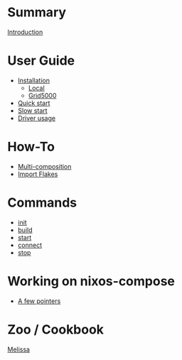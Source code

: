 # Summary

[Introduction](README.md)

# User Guide

- [Installation](install/installation.md)
    - [Local](install/local.md)
    - [Grid5000](install/grid5000.md)
- [Quick start](quick-start.md)
- [Slow start](slow-start.md)
- [Driver usage](driver-usage.md)

# How-To

- [Multi-composition](how-to/multi-composition.md)
- [Import Flakes](how-to/import-flakes.md)

# Commands

- [init](commands/init.md)
- [build](commands/build.md)
- [start](commands/start.md)
- [connect](commands/connect.md)
- [stop](commands/stop.md)

# Working on nixos-compose

- [A few pointers](code-pointers.md)

# Zoo / Cookbook

[Melissa](zoo/melissa.md)
<!-- [K3S](zoo/k3s.md)
[Hadoop](zoo/hadoop.md) -->
